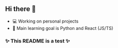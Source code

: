 ## Hi there 👋

<!--
**Mark2550/Mark2550** is a ✨ _special_ ✨ repository because its `README.md` (this file) appears on your GitHub profile.

Here are some ideas to get you started:

- 🔭 I’m currently working on personal projects
- 🌱 I’m currently learning Python and React
- ⚡ Fun fact: 
-->
-  💻 Working on personal projects
-  📘 Main learning goal is Python and React (JS/TS)
### ✨ This README is a test ✨
